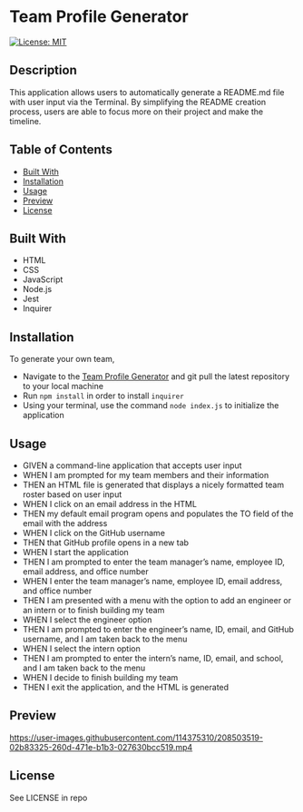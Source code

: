 # Team Profile Generator  
[![License: MIT](https://img.shields.io/badge/License-MIT-yellow.svg)](https://opensource.org/licenses/MIT)  
    
## Description  

This application allows users to automatically generate a README.md file with user input via the Terminal. By simplifying the README creation process, users are able to focus more on their project and make the timeline. 

## Table of Contents
- [Built With](#built-with)
- [Installation](#installation)
- [Usage](#usage)
- [Preview](#preview)
- [License](#license)
    
## Built With

- HTML
- CSS
- JavaScript
- Node.js
- Jest
- Inquirer

## Installation
    
To generate your own team, 
- Navigate to the [Team Profile Generator](https://github.com/devkjoon/team-profile-generator) and git pull the latest repository to your local machine
- Run `npm install`  in order to install `inquirer`
- Using your terminal, use the command `node index.js` to initialize the application
    
## Usage
    
- GIVEN a command-line application that accepts user input
- WHEN I am prompted for my team members and their information
- THEN an HTML file is generated that displays a nicely formatted team roster based on user input
- WHEN I click on an email address in the HTML
- THEN my default email program opens and populates the TO field of the email with the address
- WHEN I click on the GitHub username
- THEN that GitHub profile opens in a new tab
- WHEN I start the application
- THEN I am prompted to enter the team manager’s name, employee ID, email address, and office number
- WHEN I enter the team manager’s name, employee ID, email address, and office number
- THEN I am presented with a menu with the option to add an engineer or an intern or to finish building my team
- WHEN I select the engineer option
- THEN I am prompted to enter the engineer’s name, ID, email, and GitHub username, and I am taken back to the menu
- WHEN I select the intern option
- THEN I am prompted to enter the intern’s name, ID, email, and school, and I am taken back to the menu
- WHEN I decide to finish building my team
- THEN I exit the application, and the HTML is generated

## Preview

https://user-images.githubusercontent.com/114375310/208503519-02b83325-260d-471e-b1b3-027630bcc519.mp4

## License

See LICENSE in repo
